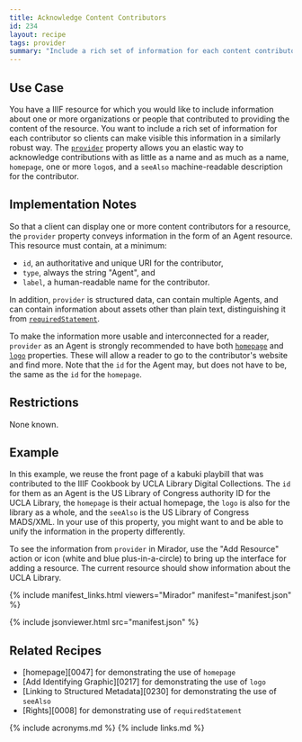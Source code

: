 ```yaml
---
title: Acknowledge Content Contributors
id: 234
layout: recipe
tags: provider
summary: "Include a rich set of information for each content contributor so clients can make this information visible."
---
```


## Use Case

You have a IIIF resource for which you would like to include information about one or more organizations or people that contributed to providing the content of the resource. You want to include a rich set of information for each contributor so clients can make visible this information in a similarly robust way. The [`provider`](https://iiif.io/api/presentation/3.0/#provider) property allows you an elastic way to acknowledge contributions with as little as a name and as much as a name, `homepage`, one or more `logo`s, and a `seeAlso` machine-readable description for the contributor.

## Implementation Notes

So that a client can display one or more content contributors for a resource, the `provider` property conveys information in the form of an Agent resource. This resource must contain, at a minimum:
+ `id`, an authoritative and unique URI for the contributor,
+ `type`, always the string "Agent", and
+ `label`, a human-readable name for the contributor.

In addition, `provider` is structured data, can contain multiple Agents, and can contain information about assets other than plain text, distinguishing it from [`requiredStatement`](https://iiif.io/api/presentation/3.0/#requiredstatement).

To make the information more usable and interconnected for a reader, `provider` as an Agent is strongly recommended to have both [`homepage`](https://iiif.io/api/presentation/3.0/#homepage) and [`logo`](https://iiif.io/api/presentation/3.0/#logo) properties. These will allow a reader to go to the contributor's website and find more. Note that the `id` for the Agent may, but does not have to be, the same as the `id` for the `homepage`.

## Restrictions

None known.

## Example

In this example, we reuse the front page of a kabuki playbill that was contributed to the IIIF Cookbook by UCLA Library Digital Collections. The `id` for them as an Agent is the US Library of Congress authority ID for the UCLA Library, the `homepage` is their actual homepage, the `logo` is also for the library as a whole, and the `seeAlso` is the US Library of Congress MADS/XML. In your use of this property, you might want to and be able to unify the information in the property differently.

To see the information from `provider` in Mirador, use the "Add Resource" action or icon (white and blue plus-in-a-circle) to bring up the interface for adding a resource. The current resource should show information about the UCLA Library.

{% include manifest_links.html viewers="Mirador" manifest="manifest.json" %}

{% include jsonviewer.html src="manifest.json" %}

## Related Recipes

* [homepage][0047] for demonstrating the use of `homepage`
* [Add Identifying Graphic][0217] for demonstrating the use of `logo`
* [Linking to Structured Metadata][0230] for demonstrating the use of `seeAlso`
* [Rights][0008] for demonstrating use of `requiredStatement`

{% include acronyms.md %}
{% include links.md %}

